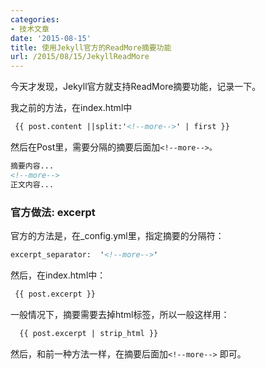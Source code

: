 ```yaml
---
categories:
- 技术文章
date: '2015-08-15'
title: 使用Jekyll官方的ReadMore摘要功能
url: /2015/08/15/JekyllReadMore
---
```



今天才发现，Jekyll官方就支持ReadMore摘要功能，记录一下。

<!--more-->

我之前的方法，在index.html中

```html
 {{ post.content ||split:'<!--more-->' | first }} 
```

然后在Post里，需要分隔的摘要后面加`<!--more-->。`

```html
摘要内容...
<!--more-->
正文内容...
```

### 官方做法: excerpt

官方的方法是，在_config.yml里，指定摘要的分隔符：

```html
excerpt_separator:  '<!--more-->'
```

然后，在index.html中：

```html
 {{ post.excerpt }} 
```

一般情况下，摘要需要去掉html标签，所以一般这样用：

```html
  {{ post.excerpt | strip_html }} 
```

然后，和前一种方法一样，在摘要后面加`<!--more-->`  即可。

